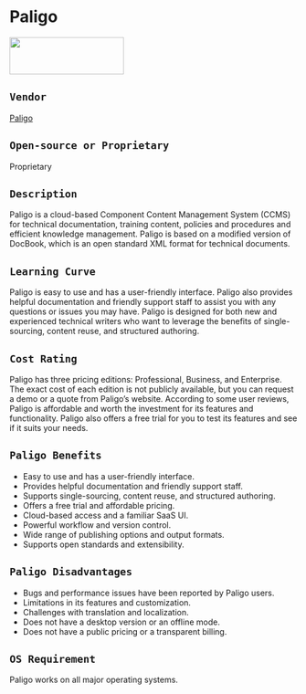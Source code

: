 # Paligo  
<img src="paligologo.png" width="200" height="65">

## `Vendor`    
[Paligo](https://paligo.net/)  

## `Open-source or Proprietary`    
Proprietary  

##    `Description`    
Paligo is a cloud-based Component Content Management System (CCMS) for technical documentation, training content, policies and procedures and efficient knowledge management.  Paligo is based on a modified version of DocBook, which is an open standard XML format for technical documents.  

## `Learning Curve`    
Paligo is easy to use and has a user-friendly interface. Paligo also provides helpful documentation and friendly support staff to assist you with any questions or issues you may have. Paligo is designed for both new and experienced technical writers who want to leverage the benefits of single-sourcing, content reuse, and structured authoring.  

## `Cost Rating`    
Paligo has three pricing editions: Professional, Business, and Enterprise. The exact cost of each edition is not publicly available, but you can request a demo or a quote from Paligo’s website. According to some user reviews, Paligo is affordable and worth the investment for its features and functionality. Paligo also offers a free trial for you to test its features and see if it suits your needs.  

## `Paligo Benefits`    
* Easy to use and has a user-friendly interface.
* Provides helpful documentation and friendly support staff.
* Supports single-sourcing, content reuse, and structured authoring.
* Offers a free trial and affordable pricing.
* Cloud-based access and a familiar SaaS UI.
* Powerful workflow and version control.
* Wide range of publishing options and output formats.
* Supports open standards and extensibility.

## `Paligo Disadvantages`    
* Bugs and performance issues have been reported by Paligo users.
* Limitations in its features and customization.
* Challenges with translation and localization.
* Does not have a desktop version or an offline mode.
* Does not have a public pricing or a transparent billing.

## `OS Requirement`    
Paligo works on all major operating systems.  




